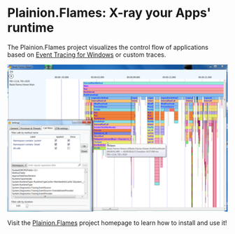 
# Plainion.Flames: X-ray your Apps' runtime

The Plainion.Flames project visualizes the control flow of applications based on 
[Event Tracing for Windows](https://msdn.microsoft.com/en-us/library/windows/desktop/bb968803(v=vs.85).asp)
or custom traces.

![](docs/Screenshots/Flames.Filter.png)

Visit the [Plainion.Flames](http://plainionist.github.io/Plainion.Flames/) project homepage to learn how to install and use it!